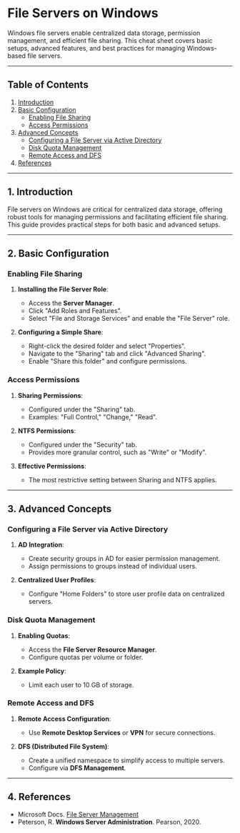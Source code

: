 # File Servers on Windows

Windows file servers enable centralized data storage, permission management, and efficient file sharing. This cheat sheet covers basic setups, advanced features, and best practices for managing Windows-based file servers.

---

## Table of Contents

1. [Introduction](#introduction)
2. [Basic Configuration](#basic-configuration)
   - [Enabling File Sharing](#enabling-file-sharing)
   - [Access Permissions](#access-permissions)
3. [Advanced Concepts](#advanced-concepts)
   - [Configuring a File Server via Active Directory](#configuring-a-file-server-via-active-directory)
   - [Disk Quota Management](#disk-quota-management)
   - [Remote Access and DFS](#remote-access-and-dfs)
4. [References](#references)

---

## 1. Introduction

File servers on Windows are critical for centralized data storage, offering robust tools for managing permissions and facilitating efficient file sharing. This guide provides practical steps for both basic and advanced setups.

---

## 2. Basic Configuration

### Enabling File Sharing

1. **Installing the File Server Role**:
   - Access the **Server Manager**.
   - Click "Add Roles and Features".
   - Select "File and Storage Services" and enable the "File Server" role.

2. **Configuring a Simple Share**:
   - Right-click the desired folder and select "Properties".
   - Navigate to the "Sharing" tab and click "Advanced Sharing".
   - Enable "Share this folder" and configure permissions.

### Access Permissions

1. **Sharing Permissions**:
   - Configured under the "Sharing" tab.
   - Examples: "Full Control," "Change," "Read".

2. **NTFS Permissions**:
   - Configured under the "Security" tab.
   - Provides more granular control, such as "Write" or "Modify".

3. **Effective Permissions**:
   - The most restrictive setting between Sharing and NTFS applies.

---

## 3. Advanced Concepts

### Configuring a File Server via Active Directory

1. **AD Integration**:
   - Create security groups in AD for easier permission management.
   - Assign permissions to groups instead of individual users.

2. **Centralized User Profiles**:
   - Configure "Home Folders" to store user profile data on centralized servers.

### Disk Quota Management

1. **Enabling Quotas**:
   - Access the **File Server Resource Manager**.
   - Configure quotas per volume or folder.

2. **Example Policy**:
   - Limit each user to 10 GB of storage.

### Remote Access and DFS

1. **Remote Access Configuration**:
   - Use **Remote Desktop Services** or **VPN** for secure connections.

2. **DFS (Distributed File System)**:
   - Create a unified namespace to simplify access to multiple servers.
   - Configure via **DFS Management**.

---

## 4. References

- Microsoft Docs. [File Server Management](https://docs.microsoft.com/en-us/windows-server/storage/file-server/)
- Peterson, R. **Windows Server Administration**. Pearson, 2020.
